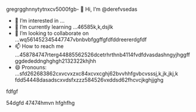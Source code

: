 gregrgghnnytytnxcv5000fgb- 👋 Hi, I’m @derefvsedas
- 👀 I’m interested in ...
- 🌱 I’m currently learning ...46585k,k,dsjlk
- 💞️ I’m looking to collaborate on ...wq561452345447747vbnbvbfggffgfdfddreererdgfdf
- 📫 How to reach me ...458784747rterg44885562526dcetrhrthnb4114fvdfdvasdashngyjhggffggdededdnghghgh2132322khjhh
- 😄 Pronouns: ...sfd262683862cxvcvxzxc84xcvxcghj62bvvhhfgvbcvsssj,k,jk,jkj,k
fdd54448dasadscxvdsfxzzz584526vxddsd62fhcvcjkghjjghg
<!---uoui132qw4gjlkjilxbz45sdfxcv6xcvcfghhmjhgghghngbvdffddfggjk,,jk
derefvsed/derefvsed is a ✨ special ✨ repository because its `README.md` (this fijmle) appears on your GitHub profile.dfhwerhytdasaaa5cvbvcbb2xcv
You can click the Preview link to take a look at your changes.xcv2393354adsghnghn
--->fdfgf
54dgfd
47474hmvn
hfghfhg
